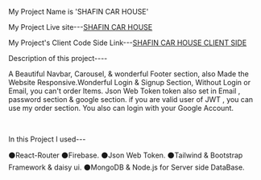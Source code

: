 
My Project Name is 'SHAFIN CAR HOUSE'

My Project Live site---[SHAFIN CAR HOUSE](https://shafin-car-house.netlify.app/)

My Project's Client Code Side Link---[SHAFIN CAR HOUSE CLIENT SIDE](https://github.com/shafin009/SHAFIN-CAR-HOUSE-client-side)

Description of this project----
<br/>

A Beautiful Navbar, Carousel, & wonderful Footer section, also Made the Website Responsive.Wonderful Login & Signup Section, Without Login or Email, you can't order Items. Json Web Token token also set in Email , password section & google section. if you are valid user of JWT , you can use my order section. You also can login with your Google Account. 


<br/>

In this Project I used---
<br/>

⚫React-Router
⚫Firebase.
⚫Json Web Token.
⚫Tailwind & Bootstrap Framework & daisy ui.
⚫MongoDB & Node.js for Server side DataBase.


